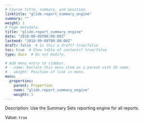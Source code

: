 ```yaml
---
# Course title, summary, and position.
linktitle: "glide.report_summary_engine"
summary: ""
weight: 1
# Page metadata.
title: "glide.report_summary_engine"
date: "2018-09-09T00:00:00Z"
lastmod: "2018-09-09T00:00:00Z"
draft: false  # Is this a draft? true/false
toc: true  # Show table of contents? true/false
type: docs  # Do not modify.

# Add menu entry to sidebar.
# - name: Declare this menu item as a parent with ID name.
# - weight: Position of link in menu.
menu:
  properties:
    parent: Properties
    name: "glide.report_summary_engine"
    weight: 1
---
```


Description: Use the Summary Sets reporting engine for all reports.


Value: `true`